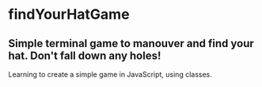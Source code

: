 # findYourHatGame

## Simple terminal game to manouver and find your hat. Don't fall down any holes!

Learning to create a simple game in JavaScript, using classes.
